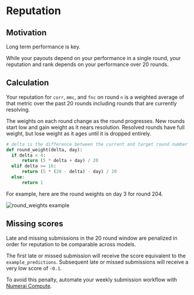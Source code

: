 # Reputation

## Motivation

Long term performance is key.  

While your payouts depend on your performance in a single round, your reputation and rank depends on your performance over 20 rounds. 

## Calculation

Your reputation for `corr`, `mmc`, and `fnc` on round `n` is a weighted average of that metric over the past 20 rounds including rounds that are currently resolving.

The weights on each round change as the round progresses. New rounds start low and gain weight as it nears resolution. Resolved rounds have full weight, but lose weight as it ages until it is dropped entirely.

```python
# delta is the difference between the current and target round number
def round_weight(delta, day):
  if delta < 4:
      return (5 * delta + day) / 20
  elif delta >= 16:
      return (5 * (20 - delta) - day) / 20
  else:
      return 1
```

For example, here are the round weights on day 3 for round 204.

![round\_weights example](../.gitbook/assets/round_weights_horizontal.png)

## Missing scores

Late and missing submissions in the 20 round window are penalized in order for reputation to be comparable across models.

The first late or missed submission will receive the score equivalent to the `example_predictions`. Subsequent late or missed submissions will receive a very low score of `-0.1`.

To avoid this penalty, automate your weekly submission workflow with [Numerai Compute](https://docs.numer.ai/tournament/compute).



